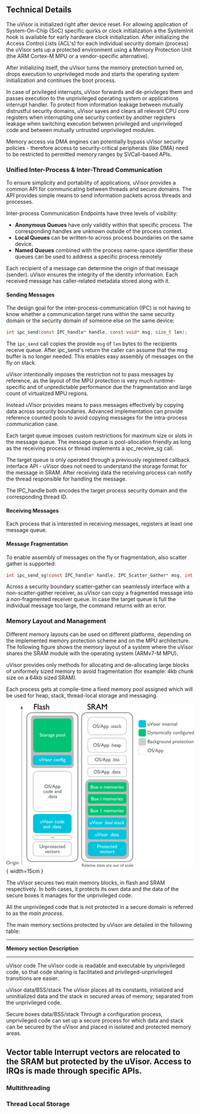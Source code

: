 ## Technical Details

The uVisor is initialized right after device reset. For allowing application of System-On-Chip (SoC) specific quirks or clock initialization a the SystemInit hook is available for early hardware clock initialization.
After initializing the *A*ccess *C*ontrol *L*ists (ACL's) for each individual security domain (process) the uVisor sets up a protected environment using a Memory Protection Unit (the ARM Cortex-M MPU or a vendor-specific alternative).

After initializing itself, the uVisor turns the memory protection turned on, drops execution to unprivileged mode and starts the operating system initialization and continues the boot process.

In case of privileged interrupts, uVisor forwards and de-privileges them and passes execution to the unprivileged operating system or applications interrupt handler.
To protect from information leakage between mutually distrustful security domains, uVisor saves and clears all relevant CPU core registers when interrupting one security context by another   registers leakage when switching execution between privileged and unprivileged code and between mutually untrusted unprivileged modules.

Memory access via DMA engines can potentially bypass uVisor security policies - therefore access to security-critical peripherals (like DMA) need to be restricted to permitted memory ranges by SVCall-based APIs.


### Unified Inter-Process & Inter-Thread Communication

To ensure simplicity and portability of applications, uVisor provides a common API for communicating between threads and secure domains. The API provides simple means to send information packets across threads and processes.

Inter-process Communication Endpoints have three levels of visibility:
- **Anonymous Queues** have only validity within that specific process. The corresponding handles are unknown outside of the process context.
- **Local Queues** can be written-to across process boundaries on the same device.
- **Named Queues** combined with the process name-space identifier these queues can be used to address a specific process remotely

Each recipient of a message can determine the origin of that message (sender). uVisor ensures the integrity of the identity information. Each received message has caller-related metadata stored along with it.

#### Sending Messages

The design goal for the inter-process-communication (IPC) is not having to know whether a communication target runs within the same security domain or the security domain of someone else on the same device:
```C
int ipc_send(const IPC_handle* handle, const void* msg, size_t len);
```
The `ipc_send` call copies the provide `msg` of `len` bytes to the recipients receive queue. After ipc_send's return the caller can assume that the msg buffer is no longer needed. This enables easy assembly of messages on the fly on stack.

uVisor intentionally imposes the restriction not to pass messages by reference, as the layout of the MPU protection is very much runtime-specific and of unpredictable performance due the fragmentation and large count of virtualized MPU regions.

Instead uVisor provides means to pass messages effectively by copying data across security boundaries. Advanced implementation can provide reference counted pools to avoid copying messages for the intra-process communication case.

Each target queue imposes custom restrictions for maximum size or slots in the message queue. The message queue is pool-allocation friendly as long as the receiving process or thread implements a ipc_receive_sg call.

The target queue is only operated through a previously registered callback interface API - uVisor does not need to understand the storage format for the message in SRAM. After receiving data the receiving process can notify the thread responsible for handling the message.

The IPC_handle both encodes the target process security domain and the corresponding thread ID.

#### Receiving Messages

Each process that is interested in receiving messages, registers at least one message queue.

#### Message Fragmentation

To enable assembly of messages on the fly or fragmentation, also scatter gather is supported:
```C
int ipc_send_sg(const IPC_handle* handle, IPC_Scatter_Gather* msg, int count);
```
Across a security boundary scatter-gather can seamlessly interface with a non-scatter-gather receiver, as uVisor can copy a fragmented message into a non-fragmented receiver queue. In case the target queue is full the individual message too large, the command returns with an error.

### Memory Layout and Management

Different memory layouts can be used on different platforms, depending on the implemented memory protection scheme and on the MPU architecture. The following figure shows the memory layout of a system where the uVisor shares the SRAM module with the operating system (ARMv7-M MPU).

uVisor provides only methods for allocating and de-allocating large blocks of uniformely sized memory to avoid fragmentation (for example: 4kb chunk size on a 64kb sized SRAM).

Each process gets at compile-time a fixed memory pool assigned which will be used for heap, stack, thread-local storage and messaging.

![](images/memory_layout.png){ width=15cm }

The uVisor secures two main memory blocks, in flash and SRAM respectively. In both cases, it protects its own data and the data of the secure boxes it manages for the unprivileged code.

All the unprivileged code that is not protected in a secure domain is referred to as the *main process*.

The main memory sections protected by uVisor are detailed in the following table:

------------------------------------------------------------------------
**Memory section**          **Description**
--------------------------- --------------------------------------------
uVisor code                 The uVisor code is readable and executable
                            by unprivileged code, so that code sharing
                            is facilitated and privileged-unprivileged
                            transitions are easier.

uVisor data/BSS/stack       The uVisor places all its constants,
                            initialized and uninitialized data and the
                            stack in secured areas of memory, separated
                            from the unprivileged code.

Secure boxes data/BSS/stack Through a configuration process,
                            unprivileged code can set up a secure
                            process for which data and stack can be
                            secured by the uVisor and placed in
                            isolated and protected memory areas.

Vector table                Interrupt vectors are relocated to the SRAM
                            but protected by the uVisor. Access to IRQs
                            is made through specific APIs.
------------------------------------------------------------------------

### Multithreading

### Thread Local Storage

